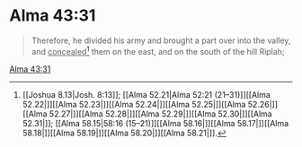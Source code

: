 # Alma 43:31

> Therefore, he divided his army and brought a part over into the valley, and <u>concealed</u>[^a] them on the east, and on the south of the hill Riplah;

[Alma 43:31](https://www.churchofjesuschrist.org/study/scriptures/bofm/alma/43?lang=eng&id=p31#p31)


[^a]: [[Joshua 8.13|Josh. 8:13]]; [[Alma 52.21|Alma 52:21 (21–31)]][[Alma 52.22|]][[Alma 52.23|]][[Alma 52.24|]][[Alma 52.25|]][[Alma 52.26|]][[Alma 52.27|]][[Alma 52.28|]][[Alma 52.29|]][[Alma 52.30|]][[Alma 52.31|]]; [[Alma 58.15|58:16 (15–21)]][[Alma 58.16|]][[Alma 58.17|]][[Alma 58.18|]][[Alma 58.19|]][[Alma 58.20|]][[Alma 58.21|]].  
